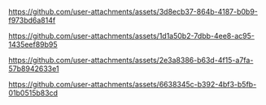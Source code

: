 https://github.com/user-attachments/assets/3d8ecb37-864b-4187-b0b9-f973bd6a814f




https://github.com/user-attachments/assets/1d1a50b2-7dbb-4ee8-ac95-1435eef89b95



https://github.com/user-attachments/assets/2e3a8386-b63d-4f15-a7fa-57b8942633e1



https://github.com/user-attachments/assets/6638345c-b392-4bf3-b5fb-01b0515b83cd

